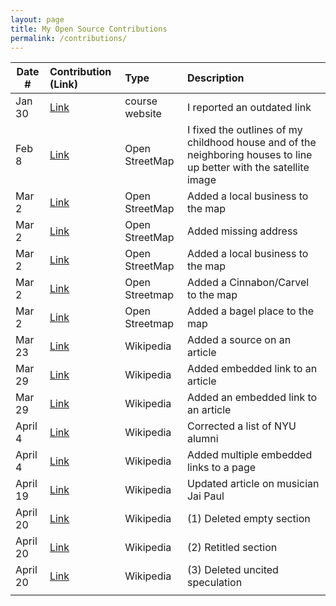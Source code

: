```yaml
---
layout: page
title: My Open Source Contributions
permalink: /contributions/
---
```


<!--
Type of the contribution should be "Wikipedia edit", "OpenStreet Map feature", "Documentation", "Course website", "Blog",
"Browser Add-on", etc.

The description should include a brief summary of what you did.

The link should bring us to a public page that shows your contribution. 

Replace the first row with your own contribution. 

-->





| Date #       | Contribution (Link)  | Type  | Description |
|---|:---|:---|:---|
| Jan 30   | [Link](https://github.com/joannakl/ossd/issues/35)    | course website    |   I reported an outdated link    |
|  Feb 8   |   [Link](https://www.openstreetmap.org/user/cto234/history)  |   Open StreetMap  |  I fixed the outlines of my childhood house and of the neighboring houses to line up better with the satellite image   |
| Mar 2    |   [Link](https://www.openstreetmap.org/changeset/133225502)  |   Open StreetMap  |   Added a local business to the map   |
|  Mar 2   |   [Link](https://www.openstreetmap.org/changeset/133225568)  | Open StreetMap    |   Added missing address   |
|  Mar 2   |  [Link](https://www.openstreetmap.org/changeset/133225608)   |   Open StreetMap  |  Added a local business to the map    |
|   Mar 2  |   [Link](https://www.openstreetmap.org/changeset/133225706)  |  Open Streetmap   |    Added a Cinnabon/Carvel to the map  |
|  Mar 2   |   [Link](https://www.openstreetmap.org/changeset/133225755)  |   Open Streetmap  |  Added a bagel place to the map    |
|   Mar 23  |  [Link](https://en.wikipedia.org/w/index.php?title=Black_Country,_New_Road&diff=prev&oldid=1146266093)   |   Wikipedia  |   Added a source on an article   |
|  Mar 29 |  [Link](https://en.wikipedia.org/w/index.php?title=Louisiana_Purchase_Exposition&diff=prev&oldid=1147299977&diffmode=source)  |   Wikipedia |  Added embedded link to an article  |
|  Mar 29 |  [Link](https://en.wikipedia.org/w/index.php?title=Tontine_Group&diff=prev&oldid=1147300746&diffmode=source)  |  Wikipedia  |  Added an embedded link to an article  |
|  April 4 | [Link](https://en.wikipedia.org/w/index.php?title=New_York_University_School_of_Professional_Studies&diff=prev&oldid=1148218909&diffmode=source)   |   Wikipedia |  Corrected a list of NYU alumni  |
|  April 4 |  [Link](https://en.wikipedia.org/w/index.php?title=Issam_Hajali&diff=prev&oldid=1148219200&diffmode=source)  |  Wikipedia  |  Added multiple embedded links to a page  |
| April 19  |  [Link](https://en.wikipedia.org/w/index.php?title=Jai_Paul&diff=prev&oldid=1150733293&diffmode=visual)  | Wikipedia   |  Updated article on musician Jai Paul  |
|  April 20 |  [Link](https://en.wikipedia.org/w/index.php?title=Plot_of_the_rue_Saint-Nicaise&diff=prev&oldid=1150933000)|  Wikipedia | (1) Deleted empty section|
| April 20  | [Link](https://en.wikipedia.org/w/index.php?title=Plot_of_the_rue_Saint-Nicaise&diff=prev&oldid=1150933391)  |  Wikipedia |  (2) Retitled section |
|  April 20 | [Link](https://en.wikipedia.org/w/index.php?title=Plot_of_the_rue_Saint-Nicaise&diff=prev&oldid=1150933681)  |  Wikipedia | (3) Deleted uncited speculation  |
|   |   |   |   |


